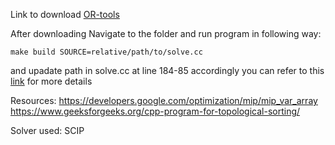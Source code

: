 Link to download [OR-tools](https://developers.google.com/optimization/install)

After downloading Navigate to the folder and run program in following way:

```
make build SOURCE=relative/path/to/solve.cc
```

and upadate path in solve.cc at line 184-85 accordingly
you can refer to this [link](https://developers.google.com/optimization/introduction/cpp) for more details

Resources:
https://developers.google.com/optimization/mip/mip_var_array
https://www.geeksforgeeks.org/cpp-program-for-topological-sorting/

Solver used: SCIP
